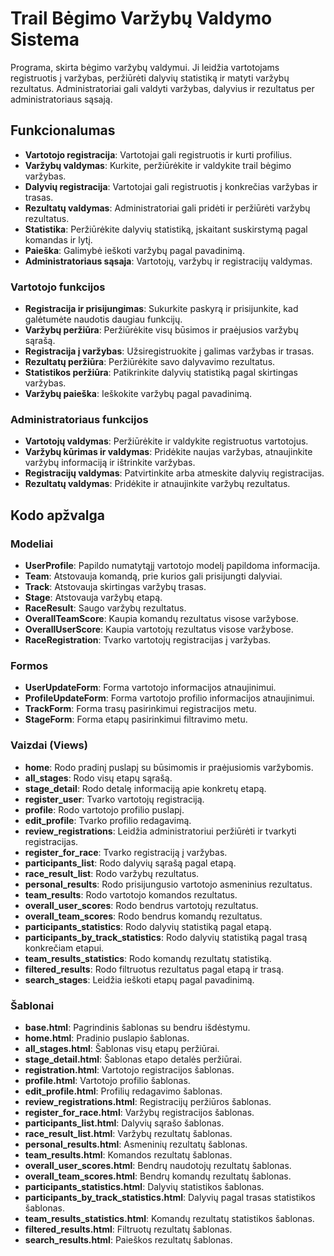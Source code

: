 # Trail Bėgimo Varžybų Valdymo Sistema

Programa, skirta bėgimo varžybų valdymui. Ji leidžia vartotojams registruotis į varžybas, peržiūrėti dalyvių statistiką ir matyti varžybų rezultatus. Administratoriai gali valdyti varžybas, dalyvius ir rezultatus per administratoriaus sąsają.

## Funkcionalumas

- **Vartotojo registracija**: Vartotojai gali registruotis ir kurti profilius.
- **Varžybų valdymas**: Kurkite, peržiūrėkite ir valdykite trail bėgimo varžybas.
- **Dalyvių registracija**: Vartotojai gali registruotis į konkrečias varžybas ir trasas.
- **Rezultatų valdymas**: Administratoriai gali pridėti ir peržiūrėti varžybų rezultatus.
- **Statistika**: Peržiūrėkite dalyvių statistiką, įskaitant suskirstymą pagal komandas ir lytį.
- **Paieška**: Galimybė ieškoti varžybų pagal pavadinimą.
- **Administratoriaus sąsaja**: Vartotojų, varžybų ir registracijų valdymas.

### Vartotojo funkcijos

- **Registracija ir prisijungimas**: Sukurkite paskyrą ir prisijunkite, kad galėtumėte naudotis daugiau funkcijų.
- **Varžybų peržiūra**: Peržiūrėkite visų būsimos ir praėjusios varžybų sąrašą.
- **Registracija į varžybas**: Užsiregistruokite į galimas varžybas ir trasas.
- **Rezultatų peržiūra**: Peržiūrėkite savo dalyvavimo rezultatus.
- **Statistikos peržiūra**: Patikrinkite dalyvių statistiką pagal skirtingas varžybas.
- **Varžybų paieška**: Ieškokite varžybų pagal pavadinimą.

### Administratoriaus funkcijos

- **Vartotojų valdymas**: Peržiūrėkite ir valdykite registruotus vartotojus.
- **Varžybų kūrimas ir valdymas**: Pridėkite naujas varžybas, atnaujinkite varžybų informaciją ir ištrinkite varžybas.
- **Registracijų valdymas**: Patvirtinkite arba atmeskite dalyvių registracijas.
- **Rezultatų valdymas**: Pridėkite ir atnaujinkite varžybų rezultatus.

## Kodo apžvalga

### Modeliai

- **UserProfile**: Papildo numatytąjį vartotojo modelį papildoma informacija.
- **Team**: Atstovauja komandą, prie kurios gali prisijungti dalyviai.
- **Track**: Atstovauja skirtingas varžybų trasas.
- **Stage**: Atstovauja varžybų etapą.
- **RaceResult**: Saugo varžybų rezultatus.
- **OverallTeamScore**: Kaupia komandų rezultatus visose varžybose.
- **OverallUserScore**: Kaupia vartotojų rezultatus visose varžybose.
- **RaceRegistration**: Tvarko vartotojų registracijas į varžybas.

### Formos

- **UserUpdateForm**: Forma vartotojo informacijos atnaujinimui.
- **ProfileUpdateForm**: Forma vartotojo profilio informacijos atnaujinimui.
- **TrackForm**: Forma trasų pasirinkimui registracijos metu.
- **StageForm**: Forma etapų pasirinkimui filtravimo metu.

### Vaizdai (Views)

- **home**: Rodo pradinį puslapį su būsimomis ir praėjusiomis varžybomis.
- **all_stages**: Rodo visų etapų sąrašą.
- **stage_detail**: Rodo detalę informaciją apie konkretų etapą.
- **register_user**: Tvarko vartotojų registraciją.
- **profile**: Rodo vartotojo profilio puslapį.
- **edit_profile**: Tvarko profilio redagavimą.
- **review_registrations**: Leidžia administratoriui peržiūrėti ir tvarkyti registracijas.
- **register_for_race**: Tvarko registraciją į varžybas.
- **participants_list**: Rodo dalyvių sąrašą pagal etapą.
- **race_result_list**: Rodo varžybų rezultatus.
- **personal_results**: Rodo prisijungusio vartotojo asmeninius rezultatus.
- **team_results**: Rodo vartotojo komandos rezultatus.
- **overall_user_scores**: Rodo bendrus vartotojų rezultatus.
- **overall_team_scores**: Rodo bendrus komandų rezultatus.
- **participants_statistics**: Rodo dalyvių statistiką pagal etapą.
- **participants_by_track_statistics**: Rodo dalyvių statistiką pagal trasą konkrečiam etapui.
- **team_results_statistics**: Rodo komandų rezultatų statistiką.
- **filtered_results**: Rodo filtruotus rezultatus pagal etapą ir trasą.
- **search_stages**: Leidžia ieškoti etapų pagal pavadinimą.

### Šablonai

- **base.html**: Pagrindinis šablonas su bendru išdėstymu.
- **home.html**: Pradinio puslapio šablonas.
- **all_stages.html**: Šablonas visų etapų peržiūrai.
- **stage_detail.html**: Šablonas etapo detalės peržiūrai.
- **registration.html**: Vartotojo registracijos šablonas.
- **profile.html**: Vartotojo profilio šablonas.
- **edit_profile.html**: Profilių redagavimo šablonas.
- **review_registrations.html**: Registracijų peržiūros šablonas.
- **register_for_race.html**: Varžybų registracijos šablonas.
- **participants_list.html**: Dalyvių sąrašo šablonas.
- **race_result_list.html**: Varžybų rezultatų šablonas.
- **personal_results.html**: Asmeninių rezultatų šablonas.
- **team_results.html**: Komandos rezultatų šablonas.
- **overall_user_scores.html**: Bendrų naudotojų rezultatų šablonas.
- **overall_team_scores.html**: Bendrų komandų rezultatų šablonas.
- **participants_statistics.html**: Dalyvių statistikos šablonas.
- **participants_by_track_statistics.html**: Dalyvių pagal trasas statistikos šablonas.
- **team_results_statistics.html**: Komandų rezultatų statistikos šablonas.
- **filtered_results.html**: Filtruotų rezultatų šablonas.
- **search_results.html**: Paieškos rezultatų šablonas.

